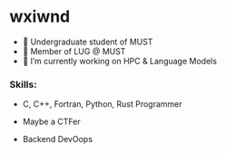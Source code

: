 # wxiwnd

- 💬 Undergraduate student of MUST
- 💬 Member of LUG @ MUST
- 🔭 I’m currently working on HPC & Language Models
### Skills: 
- C, C++, Fortran, Python, Rust Programmer

- Maybe a CTFer

- Backend DevOops

